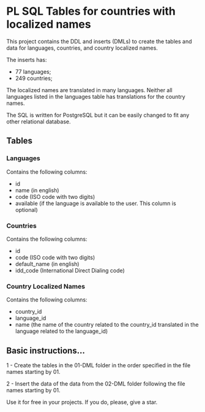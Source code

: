 # PL SQL Tables for countries with localized names

This project contains the DDL and inserts (DMLs) to create the tables and data for languages, countries, and country localized names.

The inserts has:

- 77 languages;
- 249 countries;

The localized names are translated in many languages. Neither all languages listed in the languages table has translations for the country names.

The SQL is written for PostgreSQL but it can be easily changed to fit any other relational database.

## Tables

### Languages

Contains the following columns:

- id
- name (in english)
- code (ISO code with two digits)
- available (if the language is available to the user. This column is optional)

### Countries

Contains the following columns:

- id
- code (ISO code with two digits)
- default_name (in english)
- idd_code (International Direct Dialing code)

### Country Localized Names

Contains the following columns:

- country_id
- language_id
- name (the name of the country related to the country_id translated in the language related to the language_id)

## Basic instructions...

1 - Create the tables in the 01-DML folder in the order specified in the file names starting by 01.

2 - Insert the data of the data from the 02-DML folder following the file names starting by 01.

Use it for free in your projects. If you do, please, give a star.
